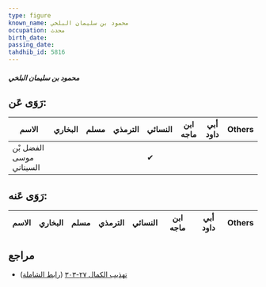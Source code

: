 ```yaml
---
type: figure
known_name: محمود بن سليمان البلخي
occupation: محدث
birth_date:
passing_date:
tahdhib_id: 5816
---
```

##### محمود بن سليمان البلخي

## رَوَى عَن:
| الاسم                   | البخاري | مسلم | الترمذي | النسائي | ابن ماجه | أبي داود | Others |
| ----------------------- | ------- | ---- | ------- | ------- | -------- | -------- | ------ |
| الفضل بْن موسى السيناني |         |      |         | ✔       |          |          |        |
## رَوَى عَنه:
| الاسم | البخاري | مسلم | الترمذي | النسائي | ابن ماجه | أبي داود | Others |
| ----- | ------- | ---- | ------- | ------- | -------- | -------- | ------ |
## مراجع
- [تهذيب الكمال ٢٧-٣٠٣](obsidian://open?vault=Tahdhib-al-Kamal&file=Figures/٥٨١٦-محمود%20بن%20سليمان%20البلخي) ([رابط الشاملة](https://shamela.ws/book/3722/14692))
